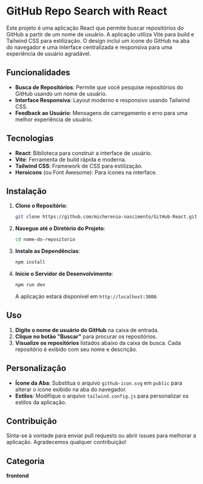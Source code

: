 # GitHub Repo Search with React

Este projeto é uma aplicação React que permite buscar repositórios do GitHub a partir de um nome de usuário. A aplicação utiliza Vite para build e Tailwind CSS para estilização. O design inclui um ícone do GitHub na aba do navegador e uma interface centralizada e responsiva para uma experiência de usuário agradável.

## Funcionalidades

- **Busca de Repositórios**: Permite que você pesquise repositórios do GitHub usando um nome de usuário.
- **Interface Responsiva**: Layout moderno e responsivo usando Tailwind CSS.
- **Feedback ao Usuário**: Mensagens de carregamento e erro para uma melhor experiência de usuário.

## Tecnologias

- **React**: Biblioteca para construir a interface de usuário.
- **Vite**: Ferramenta de build rápida e moderna.
- **Tailwind CSS**: Framework de CSS para estilização.
- **Heroicons** (ou Font Awesome): Para ícones na interface.

## Instalação

1. **Clone o Repositório**:

   ```bash
   git clone https://github.com/micherenio-nascimento/GitHub-React.git
   ```

2. **Navegue até o Diretório do Projeto**:

   ```bash
   cd nome-do-repositorio
   ```

3. **Instale as Dependências**:

   ```bash
   npm install
   ```

4. **Inicie o Servidor de Desenvolvimento**:

   ```bash
   npm run dev
   ```

   A aplicação estará disponível em `http://localhost:3000`.


## Uso

1. **Digite o nome de usuário do GitHub** na caixa de entrada.
2. **Clique no botão "Buscar"** para procurar os repositórios.
3. **Visualize os repositórios** listados abaixo da caixa de busca. Cada repositório é exibido com seu nome e descrição.

## Personalização

- **Ícone da Aba**: Substitua o arquivo `github-icon.svg` em `public` para alterar o ícone exibido na aba do navegador.
- **Estilos**: Modifique o arquivo `tailwind.config.js` para personalizar os estilos da aplicação.

## Contribuição

Sinta-se à vontade para enviar pull requests ou abrir issues para melhorar a aplicação. Agradecemos qualquer contribuição!

## Categoria
**frontend**